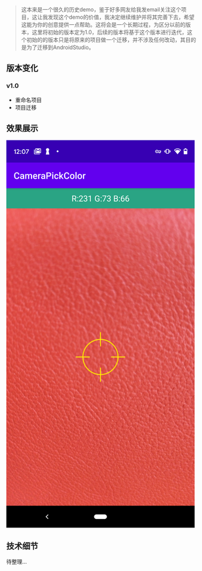 > 这本来是一个很久的历史demo，鉴于好多网友给我发email关注这个项目，这让我发现这个demo的价值，我决定继续维护并将其完善下去，希望这能为你的创意提供一点帮助。这将会是一个长期过程，为区分以前的版本，这里将初始的版本定为1.0，后续的版本将基于这个版本进行迭代，这个初始的的版本只是将原来的项目做一个迁移，并不涉及任何改动，其目的是为了迁移到AndroidStudio。

## 版本变化

### v1.0

- 重命名项目
- 项目迁移


## 效果展示

![img](./assets/screen_capture.png)



## 技术细节

待整理...
